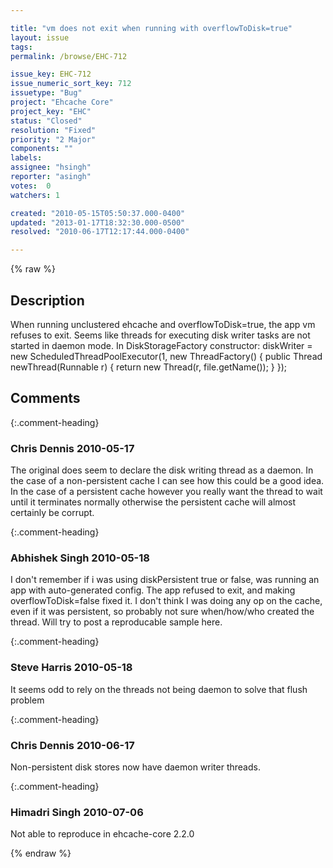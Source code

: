 ```yaml
---

title: "vm does not exit when running with overflowToDisk=true"
layout: issue
tags: 
permalink: /browse/EHC-712

issue_key: EHC-712
issue_numeric_sort_key: 712
issuetype: "Bug"
project: "Ehcache Core"
project_key: "EHC"
status: "Closed"
resolution: "Fixed"
priority: "2 Major"
components: ""
labels: 
assignee: "hsingh"
reporter: "asingh"
votes:  0
watchers: 1

created: "2010-05-15T05:50:37.000-0400"
updated: "2013-01-17T18:32:30.000-0500"
resolved: "2010-06-17T12:17:44.000-0400"

---
```




{% raw %}



## Description

<div markdown="1" class="description">

When running unclustered ehcache and overflowToDisk=true, the app vm refuses to exit. Seems like threads for executing disk writer tasks are not started in daemon mode.
In DiskStorageFactory constructor:
diskWriter = new ScheduledThreadPoolExecutor(1, new ThreadFactory() \{
            public Thread newThread(Runnable r) {
                return new Thread(r, file.getName());
            }
        });

</div>

## Comments


{:.comment-heading}
### **Chris Dennis** <span class="date">2010-05-17</span>

<div markdown="1" class="comment">

The original does seem to declare the disk writing thread as a daemon.  In the case of a non-persistent cache I can see how this could be a good idea.  In the case of a persistent cache however you really want the thread to wait until it terminates normally otherwise the persistent cache will almost certainly be corrupt. 

</div>


{:.comment-heading}
### **Abhishek Singh** <span class="date">2010-05-18</span>

<div markdown="1" class="comment">

I don't remember if i was using diskPersistent true or false, was running an app with auto-generated config. The app refused to exit, and making overflowToDisk=false fixed it.
I don't think I was doing any op on the cache, even if it was persistent, so probably not sure when/how/who created the thread. Will try to post a reproducable sample here.

</div>


{:.comment-heading}
### **Steve Harris** <span class="date">2010-05-18</span>

<div markdown="1" class="comment">

It seems odd to rely on the threads not being daemon to solve that flush problem

</div>


{:.comment-heading}
### **Chris Dennis** <span class="date">2010-06-17</span>

<div markdown="1" class="comment">

Non-persistent disk stores now have daemon writer threads.

</div>


{:.comment-heading}
### **Himadri Singh** <span class="date">2010-07-06</span>

<div markdown="1" class="comment">

Not able to reproduce in ehcache-core 2.2.0

</div>



{% endraw %}
